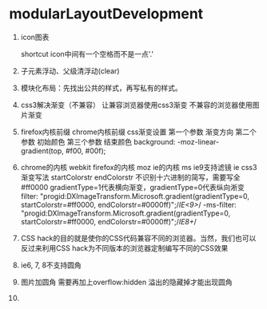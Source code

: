 # modularLayoutDevelopment

1. icon图表
    <link href="图片路径.ico" rel="shortcut icon" />
    shortcut  icon中间有一个空格而不是一点'.'

2. 子元素浮动、父级清浮动(clear)

3. 模块化布局：先找出公共的样式，再写私有的样式。

4. css3解决渐变（不兼容） 让兼容浏览器使用css3渐变  不兼容的浏览器使用图片渐变

5. firefox内核前缀 chrome内核前缀 
    css渐变设置  第一个参数 渐变方向
                第二个参数 初始颜色
                第三个参数 结束颜色
    background: -moz-linear-gradient(top, #f00, #00f);

6. chrome的内核  webkit
   firefox的内核  moz
   ie的内核       ms  ie9支持滤镜
   ie css3渐变写法 startColorstr endColorstr 不识别十六进制的简写，需要写全 #ff0000 gradientType=1代表横向渐变，gradientType=0代表纵向淅变
    filter: "progid:DXImageTransform.Microsoft.gradient(gradientType=0, startColorstr=#ff0000, endColorstr=#0000ff)";/*IE<9>*/
    -ms-filter: "progid:DXImageTransform.Microsoft.gradient(gradientType=0, startColorstr=#ff0000, endColorstr=#0000ff)";/*IE8+*/ 

7. CSS hack的目的就是使你的CSS代码兼容不同的浏览器。当然，我们也可以反过来利用CSS hack为不同版本的浏览器定制编写不同的CSS效果

8. ie6, 7, 8不支持圆角

9. 图片加圆角 需要再加上overflow:hidden  溢出的隐藏掉才能出现圆角

10. 